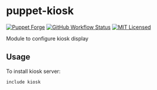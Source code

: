 puppet-kiosk
===========

[![Puppet Forge](https://img.shields.io/puppetforge/v/halyard/kiosk.svg)](https://forge.puppetlabs.com/halyard/kiosk)
[![GitHub Workflow Status](https://img.shields.io/actions/github/workflow/status/halyard/puppet-kiosk/build.yml?branch=main)](https://github.com/halyard/puppet-kiosk/actions)
[![MIT Licensed](http://img.shields.io/badge/license-MIT-green.svg?style=flat)](https://tldrlegal.com/license/mit-license)

Module to configure kiosk display

## Usage

To install kiosk server:

```puppet
include kiosk
```

